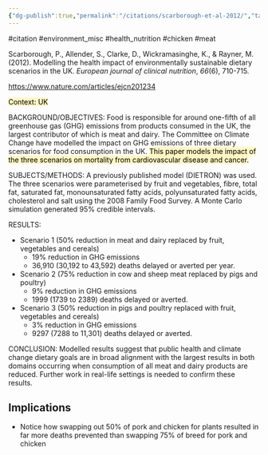 ```yaml
---
{"dg-publish":true,"permalink":"/citations/scarborough-et-al-2012/","tags":["#citation","#environment_misc","#health_nutrition","#chicken","#meat"],"created":"2025-10-23T17:42:44.421+01:00","updated":"2025-10-23T18:06:08.776+01:00"}
---
```


#citation #environment_misc #health_nutrition #chicken #meat 

Scarborough, P., Allender, S., Clarke, D., Wickramasinghe, K., & Rayner, M. (2012). Modelling the health impact of environmentally sustainable dietary scenarios in the UK. _European journal of clinical nutrition_, _66_(6), 710-715.

https://www.nature.com/articles/ejcn201234

<mark style="background: #FFF3A3A6;">Context: UK</mark>

BACKGROUND/OBJECTIVES: Food is responsible for around one-fifth of all greenhouse gas (GHG) emissions from products
consumed in the UK, the largest contributor of which is meat and dairy. The Committee on Climate Change have modelled the
impact on GHG emissions of three dietary scenarios for food consumption in the UK. <mark style="background: #FFF3A3A6;">This paper models the impact of the three scenarios on mortality from cardiovascular disease and cancer.</mark>

SUBJECTS/METHODS: A previously published model (DIETRON) was used. The three scenarios were parameterised by fruit and
vegetables, fibre, total fat, saturated fat, monounsaturated fatty acids, polyunsaturated fatty acids, cholesterol and salt using the
2008 Family Food Survey. A Monte Carlo simulation generated 95% credible intervals.

RESULTS: 
- Scenario 1 (50% reduction in meat and dairy replaced by fruit, vegetables and cereals)
	- 19% reduction in GHG emissions
	- 36,910 (30,192 to 43,592) deaths delayed or averted per year. 
- Scenario 2 (75% reduction in cow and sheep meat replaced by pigs and poultry)
	- 9% reduction in GHG emissions
	- 1999 (1739 to 2389) deaths delayed or averted. 
- Scenario 3 (50% reduction in pigs and poultry replaced with fruit, vegetables and cereals)
	- 3% reduction in GHG emissions
	- 9297 (7288 to 11,301) deaths delayed or averted.

CONCLUSION: Modelled results suggest that public health and climate change dietary goals are in broad alignment with the
largest results in both domains occurring when consumption of all meat and dairy products are reduced. Further work in real-life
settings is needed to confirm these results.

## Implications
- Notice how swapping out 50% of pork and chicken for plants resulted in far more deaths prevented than swapping 75% of breed for pork and chicken